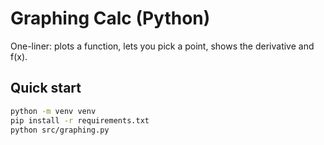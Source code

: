# Graphing Calc (Python)

One-liner: plots a function, lets you pick a point, shows the derivative and f(x).

## Quick start
```bash
python -m venv venv
pip install -r requirements.txt
python src/graphing.py

